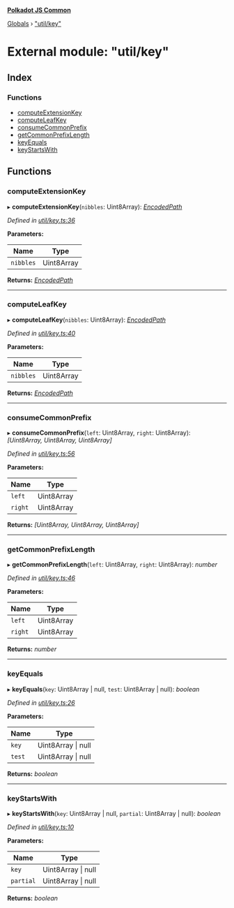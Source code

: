 **[Polkadot JS Common](../README.md)**

[Globals](../globals.md) › ["util/key"](_util_key_.md)

# External module: "util/key"

## Index

### Functions

* [computeExtensionKey](_util_key_.md#computeextensionkey)
* [computeLeafKey](_util_key_.md#computeleafkey)
* [consumeCommonPrefix](_util_key_.md#consumecommonprefix)
* [getCommonPrefixLength](_util_key_.md#getcommonprefixlength)
* [keyEquals](_util_key_.md#keyequals)
* [keyStartsWith](_util_key_.md#keystartswith)

## Functions

###  computeExtensionKey

▸ **computeExtensionKey**(`nibbles`: Uint8Array): *[EncodedPath](_types_.md#encodedpath)*

*Defined in [util/key.ts:36](https://github.com/polkadot-js/common/blob/a5d2369/packages/trie-db/src/util/key.ts#L36)*

**Parameters:**

Name | Type |
------ | ------ |
`nibbles` | Uint8Array |

**Returns:** *[EncodedPath](_types_.md#encodedpath)*

___

###  computeLeafKey

▸ **computeLeafKey**(`nibbles`: Uint8Array): *[EncodedPath](_types_.md#encodedpath)*

*Defined in [util/key.ts:40](https://github.com/polkadot-js/common/blob/a5d2369/packages/trie-db/src/util/key.ts#L40)*

**Parameters:**

Name | Type |
------ | ------ |
`nibbles` | Uint8Array |

**Returns:** *[EncodedPath](_types_.md#encodedpath)*

___

###  consumeCommonPrefix

▸ **consumeCommonPrefix**(`left`: Uint8Array, `right`: Uint8Array): *[Uint8Array, Uint8Array, Uint8Array]*

*Defined in [util/key.ts:56](https://github.com/polkadot-js/common/blob/a5d2369/packages/trie-db/src/util/key.ts#L56)*

**Parameters:**

Name | Type |
------ | ------ |
`left` | Uint8Array |
`right` | Uint8Array |

**Returns:** *[Uint8Array, Uint8Array, Uint8Array]*

___

###  getCommonPrefixLength

▸ **getCommonPrefixLength**(`left`: Uint8Array, `right`: Uint8Array): *number*

*Defined in [util/key.ts:46](https://github.com/polkadot-js/common/blob/a5d2369/packages/trie-db/src/util/key.ts#L46)*

**Parameters:**

Name | Type |
------ | ------ |
`left` | Uint8Array |
`right` | Uint8Array |

**Returns:** *number*

___

###  keyEquals

▸ **keyEquals**(`key`: Uint8Array | null, `test`: Uint8Array | null): *boolean*

*Defined in [util/key.ts:26](https://github.com/polkadot-js/common/blob/a5d2369/packages/trie-db/src/util/key.ts#L26)*

**Parameters:**

Name | Type |
------ | ------ |
`key` | Uint8Array \| null |
`test` | Uint8Array \| null |

**Returns:** *boolean*

___

###  keyStartsWith

▸ **keyStartsWith**(`key`: Uint8Array | null, `partial`: Uint8Array | null): *boolean*

*Defined in [util/key.ts:10](https://github.com/polkadot-js/common/blob/a5d2369/packages/trie-db/src/util/key.ts#L10)*

**Parameters:**

Name | Type |
------ | ------ |
`key` | Uint8Array \| null |
`partial` | Uint8Array \| null |

**Returns:** *boolean*